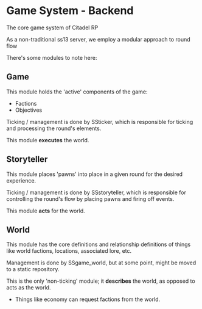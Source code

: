 # Game System - Backend

The core game system of Citadel RP

As a non-traditional ss13 server, we employ a modular approach to round flow

There's some modules to note here:

## Game

This module holds the 'active' components of the game:

- Factions
- Objectives

Ticking / management is done by SSticker, which is responsible for ticking and processing the round's elements.

This module **executes** the world.

## Storyteller

This module places 'pawns' into place in a given round for the desired experience.

Ticking / management is done by SSstoryteller, which is responsible for controlling the round's flow by placing pawns and firing off events.

This module **acts** for the world.

## World

This module has the core definitions and relationship definitions of things like world factions, locations, associated lore, etc.

Management is done by SSgame_world, but at some point, might be moved to a static repository.

This is the only 'non-ticking' module; it **describes** the world, as opposed to acts as the world.

* Things like economy can request factions from the world.
